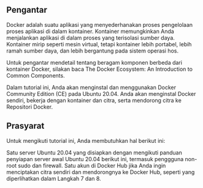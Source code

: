 ## Pengantar
Docker adalah suatu aplikasi yang menyederhanakan proses pengelolaan proses aplikasi di dalam kontainer. Kontainer memungkinkan Anda menjalankan aplikasi di dalam proses yang terisolasi sumber daya. Kontainer mirip seperti mesin virtual, tetapi kontainer lebih portabel, lebih ramah sumber daya, dan lebih bergantung pada sistem operasi hos.

Untuk pengantar mendetail tentang beragam komponen berbeda dari kontainer Docker, silakan baca The Docker Ecosystem: An Introduction to Common Components.

Dalam tutorial ini, Anda akan menginstal dan menggunakan Docker Community Edition (CE) pada Ubuntu 20.04. Anda akan menginstal Docker sendiri, bekerja dengan kontainer dan citra, serta mendorong citra ke Repositori Docker.

## Prasyarat
Untuk mengikuti tutorial ini, Anda membutuhkan hal berikut ini:

Satu server Ubuntu 20.04 yang disiapkan dengan mengikuti panduan penyiapan server awal Ubuntu 20.04 berikut ini, termasuk penggguna non-root sudo dan firewall.
Satu akun di Docker Hub jika Anda ingin menciptakan citra sendiri dan mendorongnya ke Docker Hub, seperti yang diperlihatkan dalam Langkah 7 dan 8.